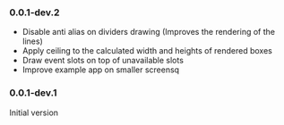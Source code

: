 ### 0.0.1-dev.2

- Disable anti alias on dividers drawing (Improves the rendering of the lines)
- Apply ceiling to the calculated width and heights of rendered boxes
- Draw event slots on top of unavailable slots
- Improve example app on smaller screensq

### 0.0.1-dev.1

Initial version